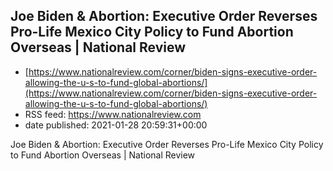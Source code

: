 ## Joe Biden & Abortion: Executive Order Reverses Pro-Life Mexico City Policy to Fund Abortion Overseas | National Review
 - [https://www.nationalreview.com/corner/biden-signs-executive-order-allowing-the-u-s-to-fund-global-abortions/](https://www.nationalreview.com/corner/biden-signs-executive-order-allowing-the-u-s-to-fund-global-abortions/)
 - RSS feed: https://www.nationalreview.com
 - date published: 2021-01-28 20:59:31+00:00

Joe Biden & Abortion: Executive Order Reverses Pro-Life Mexico City Policy to Fund Abortion Overseas | National Review

